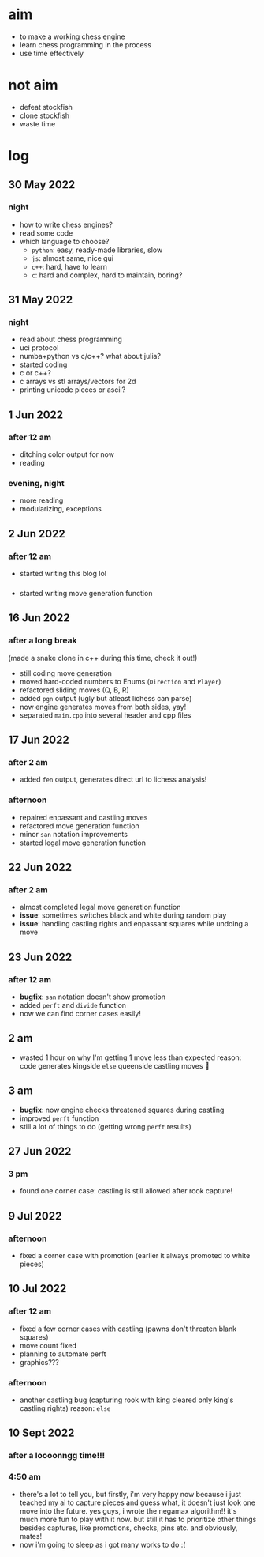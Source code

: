 # aim
- to make a working chess engine
- learn chess programming in the process
- use time effectively

# not aim
- defeat stockfish
- clone stockfish
- waste time

# log

## 30 May 2022
### night
- how to write chess engines?
- read some code
- which language to choose?
	- `python`: easy, ready-made libraries, slow
	- `js`: almost same, nice gui
	- `c++`: hard, have to learn
	- `c`: hard and complex, hard to maintain, boring?
## 31 May 2022
### night
- read about chess programming
- uci protocol
- numba+python vs c/c++? what about julia?
- started coding
- c or c++?
- c arrays vs stl arrays/vectors for 2d
- printing unicode pieces or ascii?


## 1 Jun 2022
### after 12 am
- ditching color output for now
- reading

### evening, night
- more reading
- modularizing, exceptions

## 2 Jun 2022
### after 12 am
- started writing this blog lol

### 
- started writing move generation function

## 16 Jun 2022
### after a long break 
(made a snake clone in c++ during this time, check it out!)
- still coding move generation
- moved hard-coded numbers to Enums (`Direction` and `Player`)
- refactored sliding moves (Q, B, R)
- added `pgn` output (ugly but atleast lichess can parse)
- now engine generates moves from both sides, yay!
- separated `main.cpp` into several header and cpp files

## 17 Jun 2022
### after 2 am
- added `fen` output, generates direct url to lichess analysis!

### afternoon
- repaired enpassant and castling moves
- refactored move generation function
- minor `san` notation improvements
- started legal move generation function

## 22 Jun 2022
### after 2 am
- almost completed legal move generation function
- __issue__: sometimes switches black and white during random play
- __issue__: handling castling rights and enpassant squares while undoing a move

## 23 Jun 2022
### after 12 am
- __bugfix__: `san` notation doesn't show promotion
- added `perft` and `divide` function
- now we can find corner cases easily!
## 2 am
- wasted 1 hour on why I'm getting 1 move less than expected
	reason: code generates kingside `else` queenside castling moves 🥲
## 3 am
- __bugfix__: now engine checks threatened squares during castling
- improved `perft` function
- still a lot of things to do (getting wrong `perft` results)

## 27 Jun 2022
### 3 pm
- found one corner case: castling is still allowed after rook capture!

## 9 Jul 2022
### afternoon
- fixed a corner case with promotion (earlier it always promoted to white pieces)

## 10 Jul 2022
### after 12 am
- fixed a few corner cases with castling (pawns don't threaten blank squares)
- move count fixed
- planning to automate perft
- graphics???

### afternoon
- another castling bug (capturing rook with king cleared only king's castling rights)
	reason: `else`


## 10 Sept 2022
### after a loooonngg time!!!
### 4:50 am
- there's a lot to tell you, but firstly, i'm very happy now because i just teached my ai to capture pieces and guess what, it doesn't just look one move into the future. yes guys, i wrote the negamax algorithm!! it's much more fun to play with it now. but still it has to prioritize other things besides captures, like promotions, checks, pins etc. and obviously, mates!
- now i'm going to sleep as i got many works to do :(